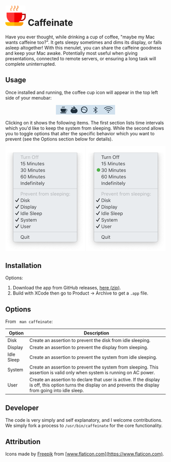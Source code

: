 <h1>
<img src="images/coffee-icon.svg" alt="Coffee Cup Icon" width="64" />
Caffeinate
</h1>

Have you ever thought, while drinking a cup of coffee, "maybe my Mac wants
caffeine too?". It gets sleepy sometimes and dims its display, or falls
asleep altogether! With this menulet, you can share the caffeine goodness
and keep your Mac awake. Potentially most useful when giving presentations,
connected to remote servers, or ensuring a long task will complete uninterrupted.

## Usage

Once installed and running, the coffee cup icon will appear in the top left side 
of your menubar:

<div style="text-align:center">
    <img src="images/menu-icon.png" alt="Menu Bar Icon" height="30" />
</div>

Clicking on it shows the following items. The first section lists time intervals
which you'd like to keep the system from sleeping. While the second allows you
to toggle options that alter the specific behavior which you want to prevent 
(see the Options section below for details).

<div style="text-align:center">
    <img src="images/menu-list.png" alt="Menu Options" width="250" />
    <img src="images/menu-list-on.png" alt="Menu Options On" width="250" />
</div>


## Installation

Options:

1. Download the app from GitHub releases,
   [here (zip)](https://github.com/zkokaja/caffeinate/releases/latest/download/Caffeinate.zip).
2. Build with XCode then go to Product -> Archive to get a `.app` file.


## Options

From ` man caffeinate`:

| Option     | Description |
| ---------- | ----------- |
| Disk       | Create an assertion to prevent the disk from idle sleeping.   |
| Display    | Create an assertion to prevent the display from sleeping.     |
| Idle Sleep | Create an assertion to prevent the system from idle sleeping. |
| System     | Create an assertion to prevent the system from sleeping. This assertion is valid only when system is running on AC power. |
| User       | Create an assertion to declare that user is active. If the display is off, this option turns the display on and prevents the display from going into idle sleep. | 


## Developer

The code is very simply and self explanatory, and I welcome contributions. We simply 
fork a process to `/usr/bin/caffeinate` for the core functionality.

## Attribution

Icons made by [Freepik](https://www.flaticon.com/authors/freepik) from 
[www.flaticon.com](https://www.flaticon.com).
